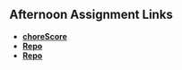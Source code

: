 ## Afternoon Assignment Links

* **[choreScore](https://github.com/ewood-coder/boiseCodeWorks/tree/main/Week10/choreScore)**
* **[Repo](https://github.com/ewood-coder/<ASSIGNMENT_REPO>)**
* **[Repo](https://github.com/ewood-coder/<ASSIGNMENT_REPO>)**
